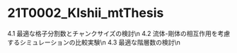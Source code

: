 # 21T0002_KIshii_mtThesis

4.1 最適な格子分割数とチャンクサイズの検討\n
4.2 流体-剛体の相互作用を考慮するシミュレーションの比較実験\n
4.3 最適な階層数の検討\n
